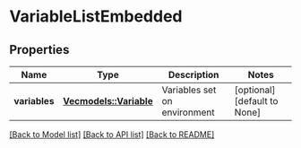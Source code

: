 # VariableListEmbedded

## Properties
Name | Type | Description | Notes
------------ | ------------- | ------------- | -------------
**variables** | [**Vec<models::Variable>**](Variable.md) | Variables set on environment | [optional] [default to None]

[[Back to Model list]](../README.md#documentation-for-models) [[Back to API list]](../README.md#documentation-for-api-endpoints) [[Back to README]](../README.md)


